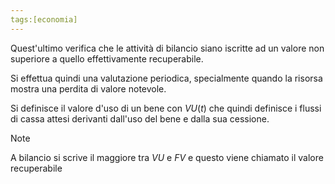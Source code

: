 ```yaml
---
tags:[economia]
---
```

Quest'ultimo verifica che le attività di bilancio siano iscritte ad un valore non superiore a quello effettivamente recuperabile.

Si effettua quindi una valutazione periodica, specialmente quando la risorsa mostra una perdita di valore notevole.

Si definisce il valore d'uso di un bene con $VU(t)$ che quindi definisce i flussi di cassa attesi derivanti dall'uso del bene e dalla sua cessione.

>[!note]
>A bilancio si scrive il maggiore tra $VU$ e $FV$ e questo viene chiamato il valore recuperabile

